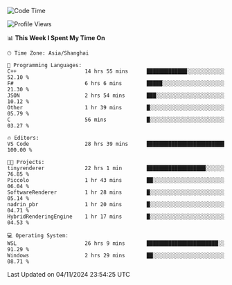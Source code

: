 <!--START_SECTION:waka-->
![Code Time](http://img.shields.io/badge/Code%20Time-2%2C113%20hrs%2013%20mins-blue)

![Profile Views](http://img.shields.io/badge/Profile%20Views-0-blue)

📊 **This Week I Spent My Time On** 

```text
🕑︎ Time Zone: Asia/Shanghai

💬 Programming Languages: 
C++                      14 hrs 55 mins      █████████████░░░░░░░░░░░░   52.10 % 
F#                       6 hrs 6 mins        █████░░░░░░░░░░░░░░░░░░░░   21.30 % 
JSON                     2 hrs 54 mins       ███░░░░░░░░░░░░░░░░░░░░░░   10.12 % 
Other                    1 hr 39 mins        █░░░░░░░░░░░░░░░░░░░░░░░░   05.79 % 
C                        56 mins             █░░░░░░░░░░░░░░░░░░░░░░░░   03.27 % 

🔥 Editors: 
VS Code                  28 hrs 39 mins      █████████████████████████   100.00 % 

🐱‍💻 Projects: 
tinyrenderer             22 hrs 1 min        ███████████████████░░░░░░   76.85 % 
Piccolo                  1 hr 43 mins        ██░░░░░░░░░░░░░░░░░░░░░░░   06.04 % 
SoftwareRenderer         1 hr 28 mins        █░░░░░░░░░░░░░░░░░░░░░░░░   05.14 % 
nadrin_pbr               1 hr 20 mins        █░░░░░░░░░░░░░░░░░░░░░░░░   04.71 % 
HybridRenderingEngine    1 hr 17 mins        █░░░░░░░░░░░░░░░░░░░░░░░░   04.53 % 

💻 Operating System: 
WSL                      26 hrs 9 mins       ███████████████████████░░   91.29 % 
Windows                  2 hrs 29 mins       ██░░░░░░░░░░░░░░░░░░░░░░░   08.71 % 
```


 Last Updated on 04/11/2024 23:54:25 UTC
<!--END_SECTION:waka-->